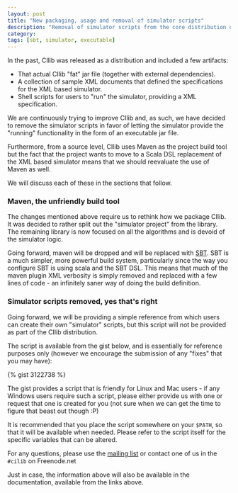 ```yaml
---
layout: post
title: "New packaging, usage and removal of simulator scripts"
description: "Removal of simulator scripts from the core distribution of CIlib. Functionality subsumed by simulator jar."
category:
tags: [sbt, simulator, executable]
---
```


In the past, CIlib was released as a distribution and included a few artifacts:

 - That actual CIlib "fat" jar file (together with external dependencies).
 - A collection of sample XML documents that defined the specifications for the XML based simulator.
 - Shell scripts for users to "run" the simulator, providing a XML specification.

We are continuously trying to improve CIlib and, as such, we have decided to remove the simulator
scripts in favor of letting the simulator provide the "running" functionality in the form of an executable jar
file.

<!-- more -->

Furthermore, from a source level, CIlib uses Maven as the project build tool but the fact that the project
wants to move to a Scala DSL replacement of the XML based simulator means that we should reevaluate the
use of Maven as well.

We will discuss each of these in the sections that follow.

### Maven, the unfriendly build tool

The changes mentioned above require us to rethink how we package CIlib. It was decided
to rather split out the "simulator project" from the library. The remaining library is
now focused on all the algorithms and is devoid of the simulator logic.

Going forward, maven will be dropped and will be replaced with
[SBT](http://www.scala-sbt.org). SBT is a much simpler, more powerful build system,
particularly since the way you configure SBT is using scala and the SBT DSL. This means that
much of the maven plugin XML verbosity is simply removed and replaced with a few lines
of code - an infinitely saner way of doing the build definition.


### Simulator scripts removed, yes that's right

Going forward, we will be providing a simple reference from which users can create
their own "simulator" scripts, but this script will not be provided as part of the
CIlib distribution.

The script is available from the gist below, and is essentially for reference
purposes only (however we encourage the submission of any "fixes" that you may have):

{% gist 3122738 %}

The gist provides a script that is friendly for Linux and Mac users - if any Windows
users require such a script, please either provide us with one or request that one is
created for you (not sure when we can get the time to figure that beast out though :P)

It is recommended that you place the script somewhere on your `$PATH`, so that it will be available
when needed. Please refer to the script itself for the specific variables that can be altered.

For any questions, please use the [mailing list](mailto:cilib-user@groups.google.com)
or contact one of us in the `#cilib` on Freenode.net

Just in case, the information above will also be available in the documentation,
available from the links above.
